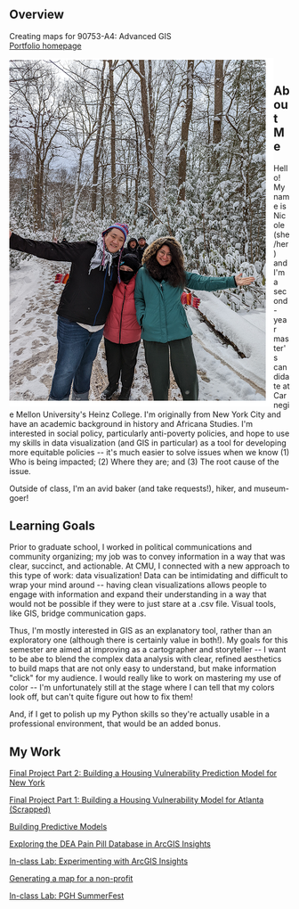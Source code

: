 ## Overview

Creating maps for 90753-A4: Advanced GIS <br/>
[Portfolio homepage](https://nannunz.github.io/gis-portfolio/)


<img align="left" src="https://github.com/nannunz/gis-portfolio/blob/main/group_photo_with_space.png?raw=true">&nbsp;&nbsp;&nbsp;&nbsp;

## About Me 

Hello! My name is Nicole (she/her) and I'm a second-year master's candidate at Carnegie Mellon University's Heinz College. I'm originally from New York City and have an academic background in history and Africana Studies. I'm interested in social policy, particularly anti-poverty policies, and hope to use my skills in data visualization (and GIS in particular) as a tool for developing more equitable policies -- it's much easier to solve issues when we know (1) Who is being impacted; (2) Where they are; and (3) The root cause of the issue. <br/>

Outside of class, I'm an avid baker (and take requests!), hiker, and museum-goer! 


## Learning Goals 

Prior to graduate school, I worked in political communications and community organizing; my job was to convey information in a way that was clear, succinct, and actionable. At CMU, I connected with a new approach to this type of work: data visualization! Data can be intimidating and difficult to wrap your mind around -- having clean visualizations allows people to engage with information and expand their understanding in a way that would not be possible if they were to just stare at a .csv file. Visual tools, like GIS, bridge communication gaps. 

Thus, I'm mostly interested in GIS as an explanatory tool, rather than an exploratory one (although there is certainly value in both!). My goals for this semester are aimed at improving as a cartographer and storyteller -- I want to be abe to blend the complex data analysis with clear, refined aesthetics to build maps that are not only easy to understand, but make information "click" for my audience. I would really like to work on mastering my use of color -- I'm unfortunately still at the stage where I can tell that my colors look off, but can't quite figure out how to fix them! 

And, if I get to polish up my Python skills so they're actually usable in a professional environment, that would be an added bonus. 


## My Work 

[Final Project Part 2: Building a Housing Vulnerability Prediction Model for New York](https://nannunz.github.io/gis-portfolio/final_project_part_ii.html)


[Final Project Part 1: Building a Housing Vulnerability Model for Atlanta (Scrapped)](https://nannunz.github.io/gis-portfolio/final_project_part_i.html)


[Building Predictive Models](https://nannunz.github.io/gis-portfolio/gis_predictive_models.html)


[Exploring the DEA Pain Pill Database in ArcGIS Insights](https://nannunz.github.io/gis-portfolio/DEA_pain_pill_database.html)


[In-class Lab: Experimenting with ArcGIS Insights](https://nannunz.github.io/gis-portfolio/gis_insights_lab.html)


[Generating a map for a non-profit](https://nannunz.github.io/gis-portfolio/styling_wizard_exercise.html)


[In-class Lab: PGH SummerFest](https://nannunz.github.io/gis-portfolio/visitPGH_demo.html)

